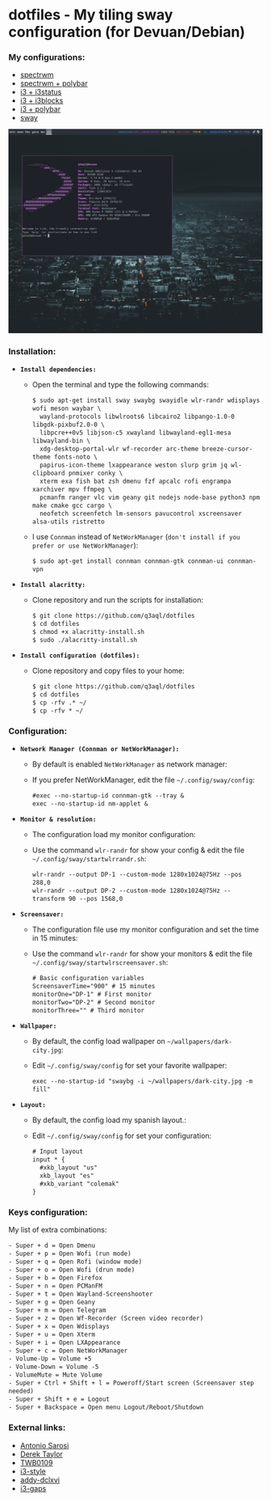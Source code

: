 dotfiles - My tiling sway configuration (for Devuan/Debian)
====================================================================

### My configurations:

* [spectrwm](README.md)
* [spectrwm + polybar](README-spectrwm-polybar.md)
* [i3 + i3status](README-i3.md)
* [i3 + i3blocks](README-i3-i3blocks.md)
* [i3 + polybar](README-i3-polybar.md)
* [sway](README-sway.md)

![sway](examples/sway.png)

### Installation:

  * **`Install dependencies:`**
  
    * Open the terminal and type the following commands:
    
      ```shell
      $ sudo apt-get install sway swaybg swayidle wlr-randr wdisplays wofi meson waybar \
        wayland-protocols libwlroots6 libcairo2 libpango-1.0-0 libgdk-pixbuf2.0-0 \
        libpcre++0v5 libjson-c5 xwayland libwayland-egl1-mesa libwayland-bin \
        xdg-desktop-portal-wlr wf-recorder arc-theme breeze-cursor-theme fonts-noto \
        papirus-icon-theme lxappearance weston slurp grim jq wl-clipboard pnmixer conky \
        xterm exa fish bat zsh dmenu fzf apcalc rofi engrampa xarchiver mpv ffmpeg \
        pcmanfm ranger vlc vim geany git nodejs node-base python3 npm make cmake gcc cargo \
        neofetch screenfetch lm-sensors pavucontrol xscreensaver alsa-utils ristretto
      ````
    * I use `Connman` instead of `NetWorkManager` (`don't install if you prefer or use NetWorkManager`):

      ```shell
      $ sudo apt-get install connman connman-gtk connman-ui connman-vpn
      ````
      
  * **`Install alacritty:`**
  
    * Clone repository and run the scripts for installation:

      ```shell
      $ git clone https://github.com/q3aql/dotfiles
      $ cd dotfiles
      $ chmod +x alacritty-install.sh
      $ sudo ./alacritty-install.sh
      ````
      
  * **`Install configuration (dotfiles):`**
  
    * Clone repository and copy files to your home:

      ```shell
      $ git clone https://github.com/q3aql/dotfiles
      $ cd dotfiles
      $ cp -rfv .* ~/
      $ cp -rfv * ~/
      ````

### Configuration:

  * **`Network Manager (Connman or NetWorkManager):`**
  
    * By default is enabled `NetWorkManager` as network manager:
    * If you prefer NetWorkManager, edit the file `~/.config/sway/config`:
    
      ```shell
      #exec --no-startup-id connman-gtk --tray &
      exec --no-startup-id nm-applet &
      ````

  * **`Monitor & resolution:`**
  
    * The configuration load my monitor configuration:
    * Use the command `wlr-randr` for show your config & edit the file `~/.config/sway/startwlrrandr.sh`:
    
      ```shell
      wlr-randr --output DP-1 --custom-mode 1280x1024@75Hz --pos 288,0
      wlr-randr --output DP-2 --custom-mode 1280x1024@75Hz --transform 90 --pos 1568,0
      ````

  * **`Screensaver:`**
  
    * The configuration file use my monitor configuration and set the time in 15 minutes:
    * Use the command `wlr-randr` for show your monitors & edit the file `~/.config/sway/startwlrscreensaver.sh`:
    
      ```shell
      # Basic configuration variables
      ScreensaverTime="900" # 15 minutes
      monitorOne="DP-1" # First monitor
      monitorTwo="DP-2" # Second monitor
      monitorThree="" # Third monitor
      ````

 * **`Wallpaper:`**
  
    * By default, the config load wallpaper on `~/wallpapers/dark-city.jpg`:
    * Edit  `~/.config/sway/config` for set your favorite wallpaper:
    
      ```shell
      exec --no-startup-id "swaybg -i ~/wallpapers/dark-city.jpg -m fill"
      ````

  * **`Layout:`**
  
    * By default, the config load my spanish layout.:
    * Edit  `~/.config/sway/config` for set your configuration:
    
      ```shell
      # Input layout
      input * {
        #xkb_layout "us"
        xkb_layout "es"
        #xkb_variant "colemak"
      }
      ````

### Keys configuration:

My list of extra combinations:

    - Super + d = Open Dmenu
    - Super + p = Open Wofi (run mode)
    - Super + q = Open Rofi (window mode)
    - Super + o = Open Wofi (drun mode)
    - Super + b = Open Firefox
    - Super + n = Open PCManFM
    - Super + t = Open Wayland-Screenshooter
    - Super + g = Open Geany
    - Super + m = Open Telegram 
    - Super + z = Open Wf-Recorder (Screen video recorder) 
    - Super + x = Open Wdisplays
    - Super + u = Open Xterm
    - Super + i = Open LXAppearance
    - Super + c = Open NetWorkManager
    - Volume-Up = Volume +5
    - Volume-Down = Volume -5
    - VolumeMute = Mute Volume
    - Super + Ctrl + Shift + l = Poweroff/Start screen (Screensaver step needed)
    - Super + Shift + e = Logout
    - Super + Backspace = Open menu Logout/Reboot/Shutdown

### External links:

* [Antonio Sarosi](https://github.com/antoniosarosi/dotfiles/)
* [Derek Taylor](https://gitlab.com/dwt1/dotfiles/)
* [TWB0109](https://github.com/TWB0109/PDots)
* [i3-style](https://github.com/altdesktop/i3-style)
* [addy-dclxvi](https://github.com/addy-dclxvi/i3-starterpack)
* [i3-gaps](https://github.com/Airblader/i3)
